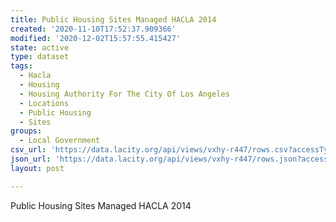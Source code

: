 ```yaml
---
title: Public Housing Sites Managed HACLA 2014
created: '2020-11-10T17:52:37.909366'
modified: '2020-12-02T15:57:55.415427'
state: active
type: dataset
tags:
  - Hacla
  - Housing
  - Housing Authority For The City Of Los Angeles
  - Locations
  - Public Housing
  - Sites
groups:
  - Local Government
csv_url: 'https://data.lacity.org/api/views/vxhy-r447/rows.csv?accessType=DOWNLOAD'
json_url: 'https://data.lacity.org/api/views/vxhy-r447/rows.json?accessType=DOWNLOAD'
layout: post

---
```

Public Housing Sites Managed HACLA 2014
